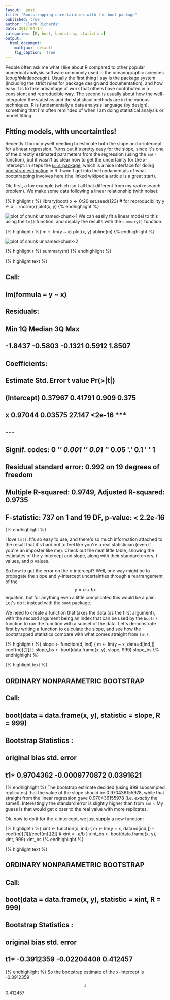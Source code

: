 ```yaml
---
layout:  post
title: "Bootstrapping uncertainties with the boot package"
published: true
author: "Clark Richards"
date: 2017-04-14
categories: [R, boot, bootstrap, statistics]
output:
  html_document:
    mathjax:  default
    fig_caption:  true
---
```


People often ask me what I like about R compared to other popular numerical analysis software commonly used in the oceanographic sciences (*cough*Matlab*cough*). Usually the first thing I say is the package system (including the strict rules for package design and documentation), and how easy it is to take advantage of work that others have contributed in a consistent and reproducible way. The second is usually about how the well-integrated the statistics and the statistical methods are in the various techniques. R is fundamentally a data analysis language (by design), something that I'm often reminded of when I am doing statistical analysis or model fitting.

## Fitting models, with uncertainties!

Recently I found myself needing to estimate both the slope and x-intercept for a linear regression. Turns out it's pretty easy for the slope, since it's one of the directly estimated parameters from the regression (using the `lm()` function), but it wasn't as clear how to get the uncertainty for the x-intercept. In steps the [`boot` package](https://cran.rstudio.com/web/packages/boot/index.html), which is a nice interface for doing [bootstrap estimation](https://en.wikipedia.org/wiki/Bootstrapping_(statistics)) in R. I won't get into the fundamentals of what bootstrapping involves here (the linked wikipedia article is a great start).

Ok, first, a toy example (which isn't all that different from my *real* research problem). We make some data following a linear relationship (with noise):

{% highlight r %}
library(boot)
x <- 0:20
set.seed(123) # for reproducibility
y <- x + rnorm(x)
plot(x, y)
{% endhighlight %}

![plot of chunk unnamed-chunk-1](/figure/source/2017-10-25-bootstrapping-with-boot/unnamed-chunk-1-1.png)
We can easily fit a linear model to this using the `lm()` function, and display the results with the `summary()` function:

{% highlight r %}
m <- lm(y ~ x)
plot(x, y)
abline(m)
{% endhighlight %}

![plot of chunk unnamed-chunk-2](/figure/source/2017-10-25-bootstrapping-with-boot/unnamed-chunk-2-1.png)

{% highlight r %}
summary(m)
{% endhighlight %}



{% highlight text %}
## 
## Call:
## lm(formula = y ~ x)
## 
## Residuals:
##     Min      1Q  Median      3Q     Max 
## -1.8437 -0.5803 -0.1321  0.5912  1.8507 
## 
## Coefficients:
##             Estimate Std. Error t value Pr(>|t|)    
## (Intercept)  0.37967    0.41791   0.909    0.375    
## x            0.97044    0.03575  27.147   <2e-16 ***
## ---
## Signif. codes:  0 '***' 0.001 '**' 0.01 '*' 0.05 '.' 0.1 ' ' 1
## 
## Residual standard error: 0.992 on 19 degrees of freedom
## Multiple R-squared:  0.9749,	Adjusted R-squared:  0.9735 
## F-statistic:   737 on 1 and 19 DF,  p-value: < 2.2e-16
{% endhighlight %}

I love `lm()`. It's so easy to use, and there's so much information attached to the result that it's hard not to feel like you're a real statistician (even if you're an imposter like me). Check out the neat little table, showing the estimates of the y-intercept and slope, along with their standard errors, t values, and p values.

So how to get the error on the x-intercept? Well, one way might be to propagate the slope and y-intercept uncertainties through a rearrangement of the $$y = a + bx$$ equation, but for anything even a little complicated this would be a pain. Let's do it instead with the `boot` package.

We need to create a function that takes the data (as the first argument), with the second argument being an index that can be used by the `boot()` function to run the function with a subset of the data. Let's demonstrate first by writing a function to calculate the slope, and see how the bootstrapped statistics compare with what comes straight from `lm()`:

{% highlight r %}
slope <- function(d, ind) {
    m <- lm(y ~ x, data=d[ind,])
    coef(m)[[2]]
}
slope_bs <- boot(data.frame(x, y), slope, 999)
slope_bs
{% endhighlight %}



{% highlight text %}
## 
## ORDINARY NONPARAMETRIC BOOTSTRAP
## 
## 
## Call:
## boot(data = data.frame(x, y), statistic = slope, R = 999)
## 
## 
## Bootstrap Statistics :
##      original        bias    std. error
## t1* 0.9704362 -0.0009770872   0.0391621
{% endhighlight %}
The bootstrap estimate decided (using 999 subsampled replicates) that the value of the slope should be 0.970436155978, while that straight from the linear regression gave 0.970436155978 (i.e. *exactly* the same!). Interestingly the standard error is slightly higher than from `lm()`. My guess is that would get closer to the real value with more replicates.

Ok, now to do it for the x-intercept, we just supply a new function:

{% highlight r %}
xint <- function(d, ind) {
    m <- lm(y ~ x, data=d[ind,])
    -coef(m)[[1]]/coef(m)[[2]] # xint = -a/b
}
xint_bs <- boot(data.frame(x, y), xint, 999)
xint_bs
{% endhighlight %}



{% highlight text %}
## 
## ORDINARY NONPARAMETRIC BOOTSTRAP
## 
## 
## Call:
## boot(data = data.frame(x, y), statistic = xint, R = 999)
## 
## 
## Bootstrap Statistics :
##       original      bias    std. error
## t1* -0.3912359 -0.02204408    0.412457
{% endhighlight %}
So the bootstrap estimate of the x-intercept is -0.3912359$$\pm$$0.412457

